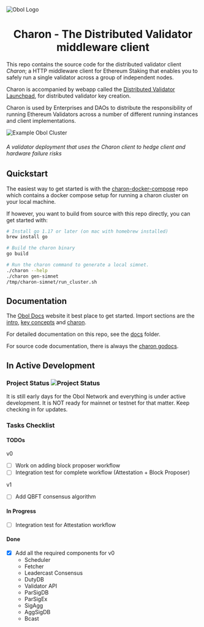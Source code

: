 ![Obol Logo](https://obol.tech/obolnetwork.png)

<h1 align="center">Charon - The Distributed Validator middleware client</h1>
<!-- [![Tag](https://img.shields.io/github/tag/obolnetwork/charon.svg)](https://github.com/obolnetwork/charon/releases/)
[![License](https://img.shields.io/github/license/obolnetwork/charon.svg)](LICENSE)
[![GoDoc](https://godoc.org/github.com/obolnetwork/charon?status.svg)](https://godoc.org/github.com/obolnetwork/charon)
![Lint](https://github.com/obolnetwork/charon/workflows/golangci-lint/badge.svg)
[![Go Report Card](https://goreportcard.com/badge/github.com/obolnetwork/charon)](https://goreportcard.com/report/github.com/obolnetwork/charon) -->

This repo contains the source code for the distributed validator client *Charon*; a HTTP middleware client for Ethereum Staking that enables you to safely run a single validator across a group of independent nodes.

Charon is accompanied by webapp called the [Distributed Validator Launchpad](https://github.com/obolnetwork/dv-launchpad), for distributed validator key creation.

Charon is used by Enterprises and DAOs to distribute the responsibility of running Ethereum Validators across a number of different running instances and client implementations.

![Example Obol Cluster](https://obol.tech/ObolCluster.png)
###### A validator deployment that uses the Charon client to hedge client and hardware failure risks

## Quickstart

The easiest way to get started is with the [charon-docker-compose](https://github.com/ObolNetwork/charon-docker-compose) repo
which contains a docker compose setup for running a charon cluster on your local machine.

If however, you want to build from source with this repo directly, you can get started with:
```bash
# Install go 1.17 or later (on mac with homebrew installed)
brew install go

# Build the charon binary
go build

# Run the charon command to generate a local simnet.
./charon --help
./charon gen-simnet
/tmp/charon-simnet/run_cluster.sh
```

## Documentation

The [Obol Docs](https://docs.obol.tech/) website it best place to get started.
Import sections are the [intro](https://docs.obol.tech/docs/intro),
[key concepts](https://docs.obol.tech/docs/key-concepts) and [charon](https://docs.obol.tech/docs/dv/introducing-charon).

For detailed documentation on this repo, see the [docs](docs) folder.

For source code documentation, there is always the [charon godocs](https://pkg.go.dev/github.com/obolnetwork/charon).

## In Active Development

### Project Status ![Project Status](https://img.shields.io/badge/project--status-WIP-yellowgreen)

It is still early days for the Obol Network and everything is under active development.
It is NOT ready for mainnet or testnet for that matter.
Keep checking in for updates.

### Tasks Checklist

#### TODOs

v0
- [ ] Work on adding block proposer workflow
- [ ] Integration test for complete workflow (Attestation + Block Proposer)

v1
- [ ] Add QBFT consensus algorithm

#### In Progress
- [ ] Integration test for Attestation workflow

#### Done
- [x] Add all the required components for v0
  - Scheduler
  - Fetcher
  - Leadercast Consensus
  - DutyDB
  - Validator API
  - ParSigDB
  - ParSigEx
  - SigAgg
  - AggSigDB
  - Bcast
